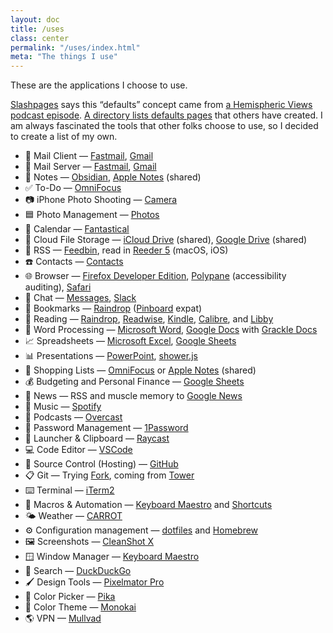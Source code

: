 ```yaml
---
layout: doc
title: /uses
class: center
permalink: "/uses/index.html"
meta: "The things I use"
---
```


These are the applications I choose to use.

[Slashpages](https://slashpages.net/#defaults) says this &ldquo;defaults&rdquo; concept came from [a Hemispheric Views podcast episode](https://listen.hemisphericviews.com/097). [A directory lists defaults pages](https://defaults.rknight.me) that others have created. I am always fascinated the tools that other folks choose to use, so I decided to create a list of my own.

<!-- double-check disable -->

- <span aria-hidden="true">📨 </span>Mail Client — [Fastmail](https://www.fastmail.com), [Gmail](https://mail.google.com)
- <span aria-hidden="true">📮 </span>Mail Server — [Fastmail](https://www.fastmail.com), [Gmail](https://mail.google.com)
- <span aria-hidden="true">📝 </span>Notes — [Obsidian](https://obsidian.md), [Apple Notes](https://apps.apple.com/us/app/notes/id1110145109) (shared)
- <span aria-hidden="true">✅ </span>To-Do — [OmniFocus](https://www.omnigroup.com/omnifocus)
- <span aria-hidden="true">📷 </span>iPhone Photo Shooting — [Camera](https://apps.apple.com/us/app/camera/id1584216193)
- <span aria-hidden="true">🟦 </span>Photo Management — [Photos](https://apps.apple.com/us/app/photos/id1584215428)
- <span aria-hidden="true">📆 </span>Calendar — [Fantastical](https://flexibits.com/fantastical)
- <span aria-hidden="true">📁 </span>Cloud File Storage — [iCloud Drive](https://www.icloud.com/iclouddrive) (shared), [Google Drive](https://www.google.com/drive/) (shared)
- <span aria-hidden="true">📖 </span>RSS — [Feedbin](https://feedbin.com/), read in [Reeder 5](https://www.reederapp.com/) (macOS, iOS)
- <span aria-hidden="true">☎️ </span>Contacts — [Contacts](https://apps.apple.com/us/app/contacts/id1069512615)
- <span aria-hidden="true">🌐 </span>Browser — [Firefox Developer Edition](https://www.mozilla.org/en-US/firefox/developer/), [Polypane](https://polypane.app/) (accessibility auditing), [Safari](https://apps.apple.com/us/app/safari/id1146562112)
- <span aria-hidden="true">💬 </span>Chat — [Messages](https://apps.apple.com/us/app/messages/id1146560473), [Slack](https://slack.com/)
- <span aria-hidden="true">🔖 </span>Bookmarks — [Raindrop](https://raindrop.io/) ([Pinboard](https://pinboard.in/) expat)
- <span aria-hidden="true">📑 </span>Reading — [Raindrop](https://raindrop.io/), [Readwise](https://readwise.io/), [Kindle](https://www.amazon.com/kindle-paperwhite-Signature-Edition/dp/B08B495319), [Calibre](https://calibre-ebook.com/), and [Libby](https://libbyapp.com/)
- <span aria-hidden="true">📜 </span>Word Processing — [Microsoft Word](https://www.microsoft.com/en-us/microsoft-365/word), [Google Docs](https://docs.google.com/) with [Grackle Docs](https://workspace.google.com/marketplace/app/grackle_docs/1085622905455)
- <span aria-hidden="true">📈 </span>Spreadsheets — [Microsoft Excel](https://www.microsoft.com/en-us/microsoft-365/excel), [Google Sheets](https://www.google.com/sheets/about/)
- <span aria-hidden="true">📊 </span>Presentations — [PowerPoint](https://www.microsoft.com/en-us/microsoft-365/powerpoint), [shower.js](https://github.com/shower/shower)
- <span aria-hidden="true">🛒 </span>Shopping Lists — [OmniFocus](https://www.omnigroup.com/omnifocus) or [Apple Notes](https://apps.apple.com/us/app/notes/id1110145109) (shared)
- <span aria-hidden="true">💰 </span>Budgeting and Personal Finance — [Google Sheets](https://www.google.com/sheets/about/)
- <span aria-hidden="true">📰 </span>News — RSS and muscle memory to [Google News](https://news.google.com)
- <span aria-hidden="true">🎵 </span>Music — [Spotify](https://www.spotify.com/)
- <span aria-hidden="true">🎤 </span>Podcasts — [Overcast](https://overcast.fm/)
- <span aria-hidden="true">🔐 </span>Password Management — [1Password](https://1password.com/)
- <span aria-hidden="true">🚀 </span>Launcher & Clipboard — [Raycast](https://www.raycast.com/)
- <span aria-hidden="true">💻 </span>Code Editor — [VSCode](https://code.visualstudio.com/)
- <span aria-hidden="true">📀 </span>Source Control (Hosting) — [GitHub](https://github.com/)
- <span aria-hidden="true">📋 </span>Git — Trying [Fork](https://git-fork.com/), coming from [Tower](https://www.git-tower.com/)
- <span aria-hidden="true">⌨️ </span>Terminal — [iTerm2](https://iterm2.com/)
- <span aria-hidden="true">🤖 </span>Macros &amp; Automation — [Keyboard Maestro](https://www.keyboardmaestro.com) and [Shortcuts](https://apps.apple.com/us/app/shortcuts/id915249334)
- <span aria-hidden="true">🌤️ </span>Weather — [CARROT](https://www.meetcarrot.com/weather/)
- <span aria-hidden="true">⚙️ </span>Configuration management — [dotfiles](https://github.com/jsnmrs/dotfiles) and [Homebrew](https://brew.sh/)
- <span aria-hidden="true">🖼️ </span>Screenshots — [CleanShot X](https://cleanshot.com/)
- <span aria-hidden="true">🪟 </span> Window Manager — [Keyboard Maestro](https://www.keyboardmaestro.com)
- <span aria-hidden="true">🔎 </span>Search — [DuckDuckGo](https://duckduckgo.com/)
- <span aria-hidden="true">🖌️ </span>Design Tools — [Pixelmator Pro](https://www.pixelmator.com/pro/)
- <span aria-hidden="true">🔎 </span>Color Picker — [Pika](https://superhighfives.com/pika)
- <span aria-hidden="true">🎨 </span>Color Theme — [Monokai](https://monokai.com/)
- <span aria-hidden="true">🌎 </span>VPN — [Mullvad](https://mullvad.net/en)
